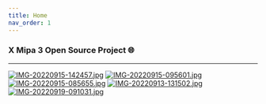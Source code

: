 ```yaml
---
title: Home
nav_order: 1
---
```


### X Mipa 3 Open Source Project 🌐
___

[![IMG-20220915-142457.jpg](https://i.postimg.cc/kXc3Yt8s/IMG-20220915-142457.jpg)](https://postimg.cc/3ddcdNt0)
[![IMG-20220915-095601.jpg](https://i.postimg.cc/90P5hDkW/IMG-20220915-095601.jpg)](https://postimg.cc/5Qtk521G)
[![IMG-20220915-085655.jpg](https://i.postimg.cc/YCztjdwV/IMG-20220915-085655.jpg)](https://postimg.cc/qNqP5XqX)
[![IMG-20220913-131502.jpg](https://i.postimg.cc/13Q99Lbw/IMG-20220913-131502.jpg)](https://postimg.cc/N5dhDPsj)
[![IMG-20220919-091031.jpg](https://i.postimg.cc/tgdpZ2Qw/IMG-20220919-091031.jpg)](https://postimg.cc/QBMRvgMJ)
